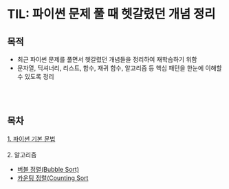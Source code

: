 # TIL: 파이썬 문제 풀 때 헷갈렸던 개념 정리

## 목적 
- 최근 파이썬 문제를 풀면서 헷갈렸던 개념들을 정리하여 재학습하기 위함
- 문자열, 딕셔너리, 리스트, 함수, 재귀 함수, 알고리즘 등 핵심 패턴을 한눈에 이해할 수 있도록 정리

<br></br>
## 목차
[1. 파이썬 기본 문법](./BasicSyntax.md)    
<br>
2. 알고리즘    
  - [버블 정렬(Bubble Sort)](./Bubble_sort.md)
  - [카운팅 정렬(Counting Sort](./Counting_sort.md)
